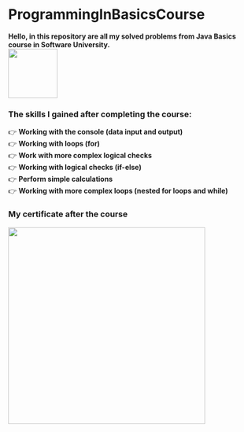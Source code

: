 # ProgrammingInBasicsCourse
<strong> Hello, in this repository are all my solved problems from Java Basics course in Software University. </strong> </br>
<img align="center" src ="https://github.com/StefanHristov1997/StefanHristov1997/assets/133797718/4a7cc40b-0bcf-4068-8297-563d4d6df91c" width="100" height="100" />

### Тhe skills I gained after completing the course:
👉 <strong> Working with the console (data input and output) </strong> <br> 
👉 <strong> Working with loops (for) </strong>  <br> 
👉 <strong> Work with more complex logical checks </strong>  <br> 
👉 <strong> Working with logical checks (if-else) </strong>  <br> 
👉 <strong> Perform simple calculations </strong>  <br> 
👉 <strong> Working with more complex loops (nested for loops and while) </strong> <br>

### My certificate after the course
 <img src = "https://github.com/StefanHristov1997/Programming_In_Basics_Course/assets/133797718/6b3b5f3f-ee4a-41d8-8ca4-48adfa47b84a" weidth = "300" height = "400" />

